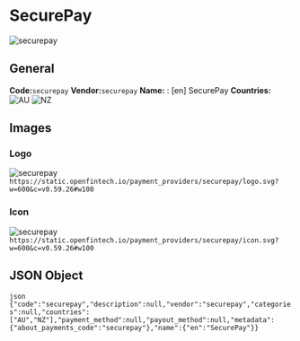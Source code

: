 # SecurePay 
![securepay](https://static.openfintech.io/payment_providers/securepay/logo.svg?w=600&c=v0.59.26#w100) 
## General 
**Code:**`securepay` 
**Vendor:**`securepay` 
**Name:** 
:	[en] SecurePay 
**Countries:** 
![AU](https://cdnjs.cloudflare.com/ajax/libs/flag-icon-css/3.3.0/flags/4x3/AU.svg#w24) 
![NZ](https://cdnjs.cloudflare.com/ajax/libs/flag-icon-css/3.3.0/flags/4x3/NZ.svg#w24) 
 
## Images 
### Logo 
![securepay](https://static.openfintech.io/payment_providers/securepay/logo.svg?w=600&c=v0.59.26#w100) 
``` https://static.openfintech.io/payment_providers/securepay/logo.svg?w=600&c=v0.59.26#w100 ``` 
### Icon 
![securepay](https://static.openfintech.io/payment_providers/securepay/icon.svg?w=600&c=v0.59.26#w100) 
``` https://static.openfintech.io/payment_providers/securepay/icon.svg?w=600&c=v0.59.26#w100 ``` 
## JSON Object 
```json {"code":"securepay","description":null,"vendor":"securepay","categories":null,"countries":["AU","NZ"],"payment_method":null,"payout_method":null,"metadata":{"about_payments_code":"securepay"},"name":{"en":"SecurePay"}} ``` 

